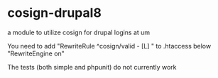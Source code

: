 # cosign-drupal8
a module to utilize cosign for drupal logins at um

You need to add "RewriteRule ^cosign/valid - [L] " to .htaccess below "RewriteEngine on"

The tests (both simple and phpunit) do not currently work


